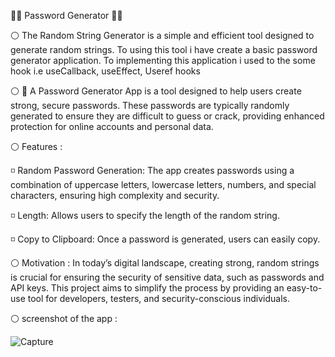 🔐📎 Password Generator 🔑🔐

⚪ The Random String Generator is a simple and efficient tool designed to generate random strings. To using this tool i have create a  basic password generator application.
   To implementing this application i used to the some hook i.e useCallback, useEffect, Useref hooks

⚪ 🔐 A Password Generator App is a tool designed to help users create strong, secure passwords. These passwords are typically randomly generated to ensure they are difficult to guess 
     or crack, providing enhanced protection for online accounts and personal data.

⚪ Features :
 
   ◽ Random Password Generation: The app creates passwords using a combination of uppercase letters, lowercase letters, numbers, and special characters, ensuring high complexity and 
     security.

   ◽ Length: Allows users to specify the length of the random string.

   ◽ Copy to Clipboard: Once a password is generated, users can easily copy.

⚪ Motivation :
     In today’s digital landscape, creating strong, random strings is crucial for ensuring the security of sensitive data, such as passwords and API keys. This project aims to simplify 
     the process by providing an easy-to-use tool for developers, testers, and security-conscious individuals.

 ⚪ screenshot of the app :

 
  ![Capture](https://github.com/user-attachments/assets/754fe0ac-a24f-4d6b-bfce-da4359ea0f88)
